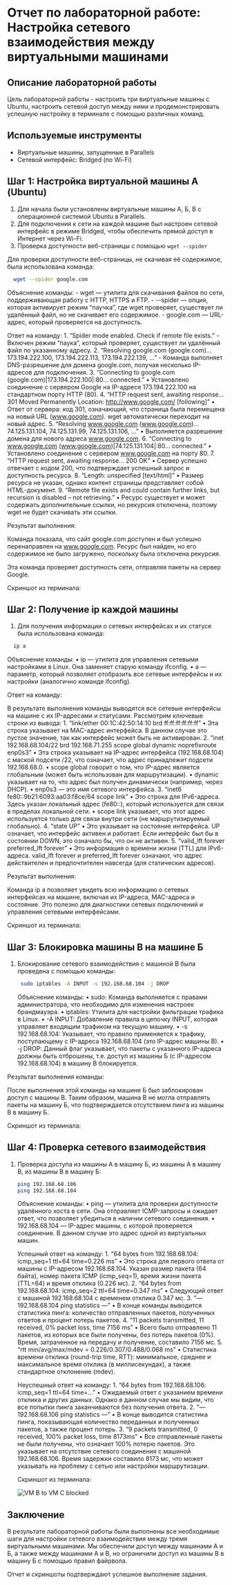 # Отчет по лабораторной работе: Настройка сетевого взаимодействия между виртуальными машинами

## Описание лабораторной работы

Цель лабораторной работы - настроить три виртуальные машины с Ubuntu, настроить сетевой доступ между ними и продемонстрировать успешную настройку в терминале с помощью различных команд.

## Используемые инструменты

- Виртуальные машины, запущенные в Parallels
- Сетевой интерфейс: Bridged (по Wi-Fi)

## Шаг 1: Настройка виртуальной машины А (Ubuntu)

1. Для начала были установлены виртуальные машины А, Б, В с операционной системой Ubuntu в Parallels.
2. Для подключения к сети на каждой машине был настроен сетевой интерфейс в режиме Bridged, чтобы обеспечить прямой доступ в Интернет через Wi-Fi.
3. Проверка доступности веб-страницы с помощью `wget --spider`

Для проверки доступности веб-страницы, не скачивая её содержимое, была использована команда:

  ```bash
    wget --spider google.com
  ```

  Объяснение команды:
	- wget — утилита для скачивания файлов по сети, поддерживающая работу с HTTP, HTTPS и FTP.
	- --spider — опция, которая активирует режим “паучка”, где wget проверяет, существует ли удалённый файл, но не скачивает его содержимое.
	- google.com — URL-адрес, который проверяется на доступность.

  Ответ на команду:
	1.	“Spider mode enabled. Check if remote file exists.”
	- Включен режим “паука”, который проверяет, существует ли удалённый файл по указанному адресу.
	2.	“Resolving google.com (google.com)… 173.194.222.100, 173.194.222.113, 173.194.222.139, …”
	- Команда выполняет DNS-разрешение для домена google.com, получая несколько IP-адресов для подключения.
	3.	“Connecting to google.com (google.com)|173.194.222.100|:80… connected.”
	  •	Установлено соединение с сервером Google на IP-адресе 173.194.222.100 на стандартном порту HTTP (80).
	4.	“HTTP request sent, awaiting response… 301 Moved Permanently Location: http://www.google.com/ [following]”
	  •	Ответ от сервера: код 301, означающий, что страница была перемещена на новый URL (www.google.com). wget автоматически переходит на новый адрес.
	5.	“Resolving www.google.com (www.google.com)… 74.125.131.104, 74.125.131.99, 74.125.131.106, …”
	  •	Выполняется разрешение домена для нового адреса www.google.com.
	6.	“Connecting to www.google.com (www.google.com)|74.125.131.104|:80… connected.”
	  •	Установлено соединение с сервером www.google.com на порту 80.
	7.	“HTTP request sent, awaiting response… 200 OK”
	  •	Сервер успешно отвечает с кодом 200, что подтверждает успешный запрос и доступность ресурса.
	8.	“Length: unspecified [text/html]”
	  •	Размер ресурса не указан, однако контент страницы представляет собой HTML-документ.
	9.	“Remote file exists and could contain further links, but recursion is disabled – not retrieving.”
	  •	Ресурс существует и может содержать дополнительные ссылки, но рекурсия отключена, поэтому wget не будет скачивать эти ссылки.

  Результат выполнения:

  Команда показала, что сайт google.com доступен и был успешно перенаправлен на www.google.com. Ресурс был найден, но его содержимое не было загружено, поскольку была отключена рекурсия.

  Эта команда проверяет доступность сети, отправляя пакеты на сервер Google.
  
  Скриншот из терминала:

## Шаг 2: Получение ip каждой машины 

1. Для получения информации о сетевых интерфейсах и их статусе была использована команда:

  ```bash
    ip a
  ```

  Объяснение команды:
  	•	ip — утилита для управления сетевыми настройками в Linux. Она заменяет старую команду ifconfig.
  	•	a — параметр, который позволяет отобразить все сетевые интерфейсы и их настройки (аналогично команде ifconfig).

  Ответ на команду:
  
  В результате выполнения команды выводятся все сетевые интерфейсы на машине с их IP-адресами и статусами. Рассмотрим ключевые строки из вывода:
  	1.	“link/ether 00:1C:42:50:14:10 brd ff:ff:ff:ff:ff:ff”
  	  •	Эта строка указывает на MAC-адрес интерфейса. В данном случае это пустое значение, так как интерфейс может быть не активирован.
  	2.	“inet 192.168.68.104/22 brd 192.168.71.255 scope global dynamic noprefixroute enp0s3”
    	•	Эта строка указывает на IP-адрес интерфейса (192.168.68.104) с маской подсети /22, что означает, что адрес принадлежит подсети 192.168.68.0.
    	•	scope global говорит о том, что IP-адрес является глобальным (может быть использован для маршрутизации).
    	•	dynamic указывает на то, что адрес был получен динамически (например, через DHCP).
    	•	enp0s3 — это имя сетевого интерфейса.
  	3.	“inet6 fe80::9b21:6093:aa03:f8ce/64 scope link”
    	•	Это строка для IPv6-адреса. Здесь указан локальный адрес (fe80::), который используется для связи в пределах локальной сети.
    	•	scope link указывает, что этот адрес используется только для связи внутри сети (не маршрутизируемый глобально).
  	4.	“state UP”
  	  •	Это указывает на состояние интерфейса. UP означает, что интерфейс активен и работает. Если интерфейс был бы в состоянии DOWN, это означало бы, что он не активен.
  	5.	“valid_lft forever preferred_lft forever”
  	  •	Это информация о времени жизни (TTL) для IPv6-адреса. valid_lft forever и preferred_lft forever означают, что адрес действителен и предпочтителен навсегда (для статических адресов).

  Результат выполнения:
  
  Команда ip a позволяет увидеть всю информацию о сетевых интерфейсах на машине, включая их IP-адреса, MAC-адреса и состояние. Это полезно для диагностики сетевых подключений и управления сетевыми интерфейсами.

  Скриншот из терминала:

## Шаг 3: Блокировка машины В на машине Б

1. Блокирование сетевого взаимодействия с машиной В была проведена с помощью команды:

   ```bash
    sudo iptables -A INPUT -s 192.168.68.104 -j DROP
    ```

   Объяснение команды:
	•	sudo: Команда выполняется с правами администратора, что необходимо для изменения настроек брандмауэра.
	•	iptables: Утилита для настройки фильтрации трафика в Linux.
	•	-A INPUT: Добавление правила в цепочку INPUT, которая управляет входящим трафиком на текущую машину.
	•	-s 192.168.68.104: Указывает, что правило применяется к трафику, поступающему с IP-адреса 192.168.68.104 (это IP-адрес машины В).
	•	-j DROP: Данный флаг указывает, что пакеты с указанного IP-адреса должны быть отброшены, т.е. доступ из машины Б (с IP-адресом 192.168.68.104) в машину В блокируется.

  Результат выполнения команды:

  После выполнения этой команды на машине Б был заблокирован доступ с машины В. Таким образом, машина В не могла отправлять пакеты на машину Б, что подтверждается отсутствием пинга из машины В в машину Б.

  Скриншот из терминала:

## Шаг 4: Проверка сетевого взаимодействия

1. Проверка доступа из машины А в машину Б, из машины А в машину В, из машины В в машину Б:

    ```bash
    ping 192.168.68.106
    ping 192.168.68.104
    ```
    Объяснение команды:
    	•	ping — утилита для проверки доступности удалённого хоста в сети. Она отправляет ICMP-запросы и ожидает ответ, что позволяет убедиться в наличии сетевого соединения.
    	•	192.168.68.104 — IP-адрес машины, с которой проверяется соединение. В данном случае это адрес одной из виртуальных машин.

    Успешный ответ на команду:
    	1.	“64 bytes from 192.168.68.104: icmp_seq=1 ttl=64 time=0.226 ms”
    	  •	Это строка для первого ответа от машины с IP-адресом 192.168.68.104. Указан размер пакета (64 байта), номер пакета ICMP (icmp_seq=1), время жизни пакета (TTL=64) и время отклика (0.226 мс).
    	2.	“64 bytes from 192.168.68.104: icmp_seq=2 ttl=64 time=0.347 ms”
    	  •	Следующий ответ с машиной 192.168.68.104 с временем отклика 0.347 мс.
    	3.	”— 192.168.68.104 ping statistics —”
    	  •	В конце команды выводится статистика пинга: количество отправленных пакетов, полученных ответов и процент потерь пакетов.
    	4.	“11 packets transmitted, 11 received, 0% packet loss, time 7156 ms”
    	  •	Всего было отправлено 11 пакетов, из которых все были получены, без потерь пакетов (0%). Время, затраченное на передачу и получение, составило 7156 мс.
    	5.	“rtt min/avg/max/mdev = 0.226/0.307/0.488/0.068 ms”
    	  •	Статистика времени отклика (round-trip time, RTT): минимальное, среднее и максимальное время отклика (в миллисекундах), а также стандартное отклонение (mdev).
   
    Неуспешный ответ на команду:
     	1.	“64 bytes from 192.168.68.106: icmp_seq=1 ttl=64 time=…”
	      •	Ожидаемый ответ с указанием времени отклика и других данных. Однако в данном случае мы видим, что все попытки пинга заканчиваются без получения ответа.
	    2.	”— 192.168.68.106 ping statistics —”
	      •	В конце выводится статистика пинга, показывающая количество переданных и полученных пакетов, а также процент потерь.
	    3.	“9 packets transmitted, 0 received, 100% packet loss, time 8173ms”
	      •	Все отправленные пакеты не были получены, что означает 100% потерю пакетов. Это указывает на отсутствие сетевого соединения с машиной 192.168.68.106. Время задержки составило 8173 мс, что может указывать на проблему с сетью или настройки маршрутизации.
   
    Скриншот из терминала:

    ![VM B to VM C blocked](./img/vm-b-to-vm-c-blocked.png)

## Заключение

В результате лабораторной работы были выполнены все необходимые шаги для настройки сетевого взаимодействия между тремя виртуальными машинами. Мы обеспечили доступ между машинами А и Б, а также между машинами А и В, но ограничили доступ из машины B в машину Б с помощью правил файрвола.

Отчет и скриншоты подтверждают успешное выполнение задания.
